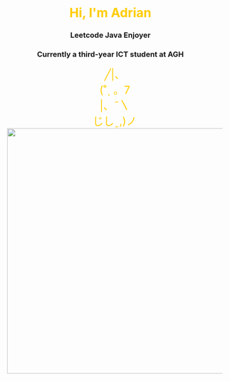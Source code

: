 <div style="text-align: center;">
  <div>
    <h1 style="display: inline; color: #ffcc00;">Hi, I'm Adrian </h1>
    <span style="font-size: 48px; color: #ffcc00;"></span>
  </div>
  <h3>Leetcode Java Enjoyer</h3>
  <h3>Currently a third-year ICT student at AGH</h3>
  <div style="font-size: 24px; color: #ffcc00; padding-left: 20px;"> 
    ╱|、<br>
    (˚ˎ 。7 <br>
    |、˜〵 <br>
    じしˍ,)ノ
  <div>
    <a href="https://github.com/At1z">
      <img src="https://github-readme-stats.vercel.app/api/top-langs/?username=At1z&size_weight=0.4&count_weight=0.4&&hide=matlab,jupyter%20notebook,css,c,cmake&layout=donut&langs_count=6&theme=transparent" width="550"/>
    </a>
  </div>
</div>

<!--
**At1z/At1z** is a ✨ _special_ ✨ repository because its `README.md` (this file) appears on your GitHub profile.

Here are some ideas to get you started:

- 🔭 I’m currently working on ...
- 🌱 I’m currently learning ...
- 👯 I’m looking to collaborate on ...
- 🤔 I’m looking for help with ...
- 💬 Ask me about ...
- 📫 How to reach me: ...
- 😄 Pronouns: ...
- ⚡ Fun fact: ...
-->
